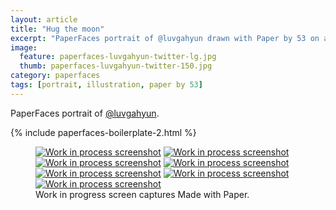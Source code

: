 ```yaml
---
layout: article
title: "Hug the moon"
excerpt: "PaperFaces portrait of @luvgahyun drawn with Paper by 53 on an iPad."
image: 
  feature: paperfaces-luvgahyun-twitter-lg.jpg
  thumb: paperfaces-luvgahyun-twitter-150.jpg
category: paperfaces
tags: [portrait, illustration, paper by 53]
---
```


PaperFaces portrait of [@luvgahyun](http://twitter.com/luvgahyun).

{% include paperfaces-boilerplate-2.html %}

<figure class="third">
  <a href="{{ site.url }}/images/paperfaces-luvgahyun-process-1-lg.jpg"><img src="{{ site.url }}/images/paperfaces-luvgahyun-process-1-600.jpg" alt="Work in process screenshot"></a>
  <a href="{{ site.url }}/images/paperfaces-luvgahyun-process-2-lg.jpg"><img src="{{ site.url }}/images/paperfaces-luvgahyun-process-2-600.jpg" alt="Work in process screenshot"></a>
  <a href="{{ site.url }}/images/paperfaces-luvgahyun-process-3-lg.jpg"><img src="{{ site.url }}/images/paperfaces-luvgahyun-process-3-600.jpg" alt="Work in process screenshot"></a>
  <a href="{{ site.url }}/images/paperfaces-luvgahyun-process-4-lg.jpg"><img src="{{ site.url }}/images/paperfaces-luvgahyun-process-4-600.jpg" alt="Work in process screenshot"></a>
  <a href="{{ site.url }}/images/paperfaces-luvgahyun-process-5-lg.jpg"><img src="{{ site.url }}/images/paperfaces-luvgahyun-process-5-600.jpg" alt="Work in process screenshot"></a>
  <a href="{{ site.url }}/images/paperfaces-luvgahyun-process-6-lg.jpg"><img src="{{ site.url }}/images/paperfaces-luvgahyun-process-6-600.jpg" alt="Work in process screenshot"></a>
  <a href="{{ site.url }}/images/paperfaces-luvgahyun-process-7-lg.jpg"><img src="{{ site.url }}/images/paperfaces-luvgahyun-process-7-600.jpg" alt="Work in process screenshot"></a>
  <figcaption>Work in progress screen captures Made with Paper.</figcaption>
</figure>